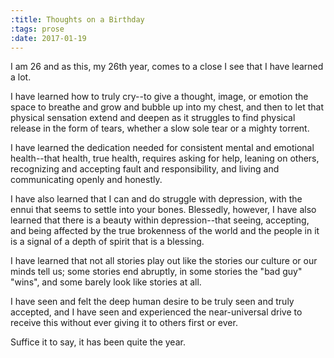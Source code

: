 ```yaml
---
:title: Thoughts on a Birthday
:tags: prose
:date: 2017-01-19
---
```


I am 26 and as this, my 26th year, comes to a close I see that I have learned a lot.

I have learned how to truly cry--to give a thought, image, or emotion the space to breathe and grow and bubble up into my chest, and then to let that physical sensation extend and deepen as it struggles to find physical release in the form of tears, whether a slow sole tear or a mighty torrent.

I have learned the dedication needed for consistent mental and emotional health--that health, true health, requires asking for help, leaning on others, recognizing and accepting fault and responsibility, and living and communicating openly and honestly.

I have also learned that I can and do struggle with depression, with the ennui that seems to settle into your bones. Blessedly, however, I have also learned that there is a beauty within depression--that seeing, accepting, and being affected by the true brokenness of the world and the people in it is a signal of a depth of spirit that is a blessing.

I have learned that not all stories play out like the stories our culture or our minds tell us; some stories end abruptly, in some stories the "bad guy" "wins", and some barely look like stories at all.

I have seen and felt the deep human desire to be truly seen and truly accepted, and I have seen and experienced the near-universal drive to receive this without ever giving it to others first or ever.

Suffice it to say, it has been quite the year.
